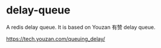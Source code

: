 # delay-queue

A redis delay queue. It is based on Youzan 有赞 delay queue.

https://tech.youzan.com/queuing_delay/